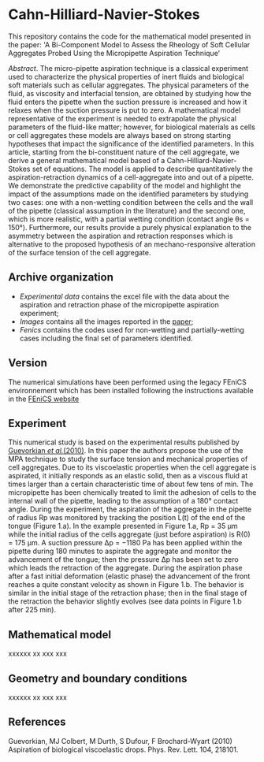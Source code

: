 # Cahn-Hilliard-Navier-Stokes
This repository contains the code for the mathematical model presented in the paper: 'A Bi-Component Model to Assess the Rheology of Soft Cellular Aggregates Probed Using the Micropipette Aspiration Technique'

_Abstract_. The micro-pipette aspiration technique is a classical experiment used to characterize the physical properties of inert fluids and biological soft materials such as cellular aggregates. The physical parameters of the fluid, as viscosity and interfacial tension, are obtained by studying how the fluid enters the pipette when the suction pressure is increased and how it relaxes when the suction pressure is put to zero. A mathematical model representative of the experiment is needed to extrapolate the physical parameters of the fluid-like matter; however, for biological materials as cells or cell aggregates these models are always based on strong starting hypotheses that impact the significance of the identified parameters. In this article, starting from the bi-constituent nature of the cell aggregate, we derive a general mathematical model based of a Cahn-Hilliard-Navier-Stokes set of equations. The model is applied to describe quantitatively the aspiration-retraction dynamics of a cell-aggregate into and out of a pipette. We demonstrate the predictive capability of the model and highlight the impact of the assumptions made on the identified parameters by studying two cases: one with a non-wetting condition between the cells and the wall of the pipette (classical assumption in the literature) and the second one, which is more realistic, with a partial wetting condition (contact angle θs = 150°). Furthermore, our results provide a purely physical explanation to the asymmetry between the aspiration and retraction responses which is alternative to the proposed hypothesis of an mechano-responsive alteration of the surface tension of the cell aggregate.

## Archive organization
* _Experimental data_ contains the excel file with the data about the aspiration and retraction phase of the micropipette aspiration experiment;
* _Images_ contains all the images reported in the [paper](https://www.i2m.u-bordeaux.fr/L-institut-UMR-5295/pages_perso/Sciume-Giuseppe); 
* _Fenics_ contains the codes used for non-wetting and partially-wetting cases including the final set of parameters identified.

## Version
The numerical simulations have been performed using the legacy FEniCS environnement which has been installed following the instructions available in the [FEniCS website](https://fenicsproject.org/download/)

## Experiment
This numerical study is based on the experimental results published by [Guevorkian _et al._(2010)](https://journals.aps.org/prl/abstract/10.1103/PhysRevLett.104.218101). In this paper the authors propose the use of the MPA technique to study the surface tension and mechanical properties of cell aggregates. Due to its viscoelastic properties when the cell aggregate is aspirated, it initially responds as an elastic solid, then as a viscous fluid at times larger than a certain characteristic time of about few tens of min. The micropipette has been chemically treated to limit the adhesion of cells to the internal wall of the pipette, leading to the assumption of a 180° contact angle. During the experiment, the aspiration of the aggregate in the pipette of radius Rp was monitored by tracking the position L(t) of the end of the tongue (Figure 1.a). In the example presented in Figure 1.a, Rp = 35 µm while the initial radius of the cells aggregate (just before aspiration) is R(0) = 175 µm. A suction pressure ∆p = −1180 Pa has been applied within the pipette during 180 minutes to aspirate the aggregate and monitor the advancement of the tongue; then the pressure ∆p has been set to zero which leads the retraction of the aggregate. During the aspiration phase after a fast initial deformation (elastic phase) the advancement of the front reaches a quite constant velocity as shown in Figure 1.b. The behavior is similar in the initial stage of the retraction phase; then in the final stage of the retraction the behavior slightly evolves (see data points in Figure 1.b after 225 min). 

## Mathematical model
xxxxxx xx  xxx xxx

## Geometry and boundary conditions
xxxxxx xx  xxx xxx

## References

Guevorkian, MJ Colbert, M Durth, S Dufour, F Brochard-Wyart (2010) Aspiration of biological viscoelastic drops. Phys. Rev. Lett. 104, 218101.



